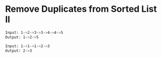# Remove Duplicates from Sorted List II

```sh
Input: 1->2->3->3->4->4->5
Output: 1->2->5

Input: 1->1->1->2->3
Output: 2->3
```